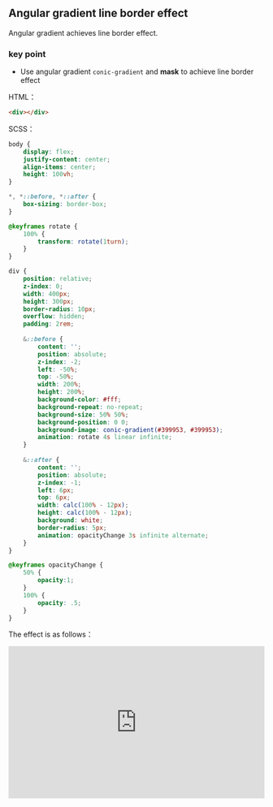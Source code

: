 ## Angular gradient line border effect

Angular gradient achieves line border effect.

### key point

+ Use angular gradient `conic-gradient` and **mask** to achieve line border effect

HTML：

```html
<div></div>
```

SCSS：
```scss
body {
	display: flex;
	justify-content: center;
	align-items: center;
	height: 100vh;
}

*, *::before, *::after {
	box-sizing: border-box;
}

@keyframes rotate {
	100% {
		transform: rotate(1turn);
	}
}

div {
	position: relative;
	z-index: 0;
	width: 400px;
	height: 300px;
	border-radius: 10px;
	overflow: hidden;
	padding: 2rem;
	
	&::before {
		content: '';
		position: absolute;
		z-index: -2;
		left: -50%;
		top: -50%;
		width: 200%;
		height: 200%;
		background-color: #fff;
		background-repeat: no-repeat;
		background-size: 50% 50%;
		background-position: 0 0;
		background-image: conic-gradient(#399953, #399953);
		animation: rotate 4s linear infinite;
	}
	
	&::after {
		content: '';
		position: absolute;
		z-index: -1;
		left: 6px;
		top: 6px;
		width: calc(100% - 12px);
		height: calc(100% - 12px);
		background: white;
		border-radius: 5px;
		animation: opacityChange 3s infinite alternate;
	}
}

@keyframes opacityChange {
	50% {
		opacity:1;
	}
	100% {
		opacity: .5;
	}
}
```

The effect is as follows：

<iframe height="300" style="width: 100%;" scrolling="no" title="bg-conic-border-effect" src="https://codepen.io/dvha/embed/KKbBRmK?default-tab=html%2Cresult" frameborder="no" loading="lazy" allowtransparency="true" allowfullscreen="true">
  See the Pen <a href="https://codepen.io/dvha/pen/KKbBRmK">
  bg-conic-border-effect</a> by HaDV (<a href="https://codepen.io/dvha">@dvha</a>)
  on <a href="https://codepen.io">CodePen</a>.
</iframe>